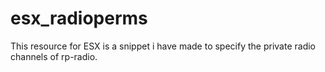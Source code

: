 # esx_radioperms
This resource for ESX is a snippet i have made to specify the private radio channels of rp-radio. 
